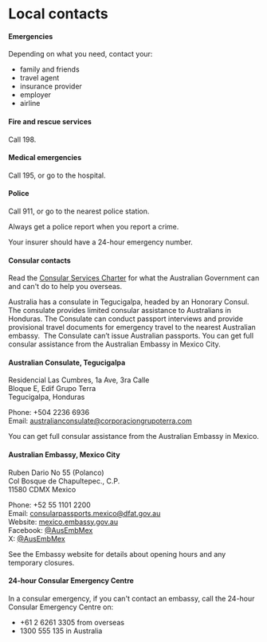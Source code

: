 # Local contacts

#### Emergencies

Depending on what you need, contact your:

* family and friends
* travel agent
* insurance provider
* employer
* airline

#### Fire and rescue services

Call 198.

#### Medical emergencies

Call 195, or go to the hospital.

#### Police

Call 911, or go to the nearest police station.

Always get a police report when you report a crime.

Your insurer should have a 24-hour emergency number.

#### Consular contacts

Read the [Consular Services Charter](/consular-services/consular-services-charter "Consular Services Charter") for what the Australian Government can and can't do to help you overseas.

Australia has a consulate in Tegucigalpa, headed by an Honorary Consul. The consulate provides limited consular assistance to Australians in Honduras. The Consulate can conduct passport interviews and provide provisional travel documents for emergency travel to the nearest Australian embassy.  The Consulate can’t issue Australian passports. You can get full consular assistance from the Australian Embassy in Mexico City.

#### Australian Consulate, Tegucigalpa

Residencial Las Cumbres, 1a Ave, 3ra Calle  
Bloque E, Edif Grupo Terra  
Tegucigalpa, Honduras

Phone: +504 2236 6936  
Email: [australianconsulate@corporaciongrupoterra.com](mailto:australianconsulate@corporaciongrupoterra.com)

You can get full consular assistance from the Australian Embassy in Mexico.

#### Australian Embassy, Mexico City

Ruben Dario No 55 (Polanco)  
Col Bosque de Chapultepec., C.P.  
11580 CDMX Mexico

Phone: +52 55 1101 2200  
Email: [consularpassports.mexico@dfat.gov.au](mailto:consularpassports.mexico@dfat.gov.au)  
Website: [mexico.embassy.gov.au](https://mexico.embassy.gov.au/mcty/home.html)  
Facebook: [@AusEmbMex](https://www.facebook.com/AusEmbMex)  
X: [@AusEmbMex](https://twitter.com/AusEmbMex)

See the Embassy website for details about opening hours and any temporary closures.

#### 24-hour Consular Emergency Centre

In a consular emergency, if you can't contact an embassy, call the 24-hour Consular Emergency Centre on:

* +61 2 6261 3305 from overseas
* 1300 555 135 in Australia